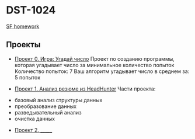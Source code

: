 # DST-1024
[SF homework](https://github.com/xsomxsomx/DST-1024)
## Проекты
* [Проект 0. Игра: Угадай число](https://github.com/xsomxsomx/DST-1024/tree/main/project_0)
Проект по созданию программы, которая угадывает число за минимальное количество попыток
Количество попыток: 7
Ваш алгоритм угадывает число в среднем за: 5 попыток

* [Проект 1. Анализ резюме из HeadHunter](https://github.com/xsomxsomx/DST-1024/tree/main/Project-1)
Части проекта:
- базовый анализ структуры данных
- преобразование данных
- разведывательный анализ
- очистка данных

* [Проект 2. _____](____)